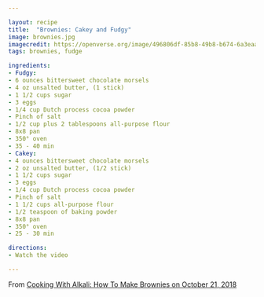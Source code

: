```yaml
---

layout: recipe
title:  "Brownies: Cakey and Fudgy"
image: brownies.jpg
imagecredit: https://openverse.org/image/496806df-85b8-49b8-b674-6a3eaa7fd490
tags: brownies, fudge

ingredients:
- Fudgy:
- 6 ounces bittersweet chocolate morsels
- 4 oz unsalted butter, (1 stick)
- 1 1/2 cups sugar
- 3 eggs
- 1/4 cup Dutch process cocoa powder
- Pinch of salt
- 1/2 cup plus 2 tablespoons all-purpose flour
- 8x8 pan
- 350° oven
- 35 - 40 min
- Cakey:
- 4 ounces bittersweet chocolate morsels
- 2 oz unsalted butter, (1/2 stick)
- 1 1/2 cups sugar
- 3 eggs
- 1/4 cup Dutch process cocoa powder
- Pinch of salt
- 1 1/2 cups all-purpose flour
- 1/2 teaspoon of baking powder
- 8x8 pan
- 350° oven
- 25 - 30 min

directions:
- Watch the video

---
```



From [Cooking With Alkali: How To Make Brownies on October 21, 2018](https://www.youtube.com/watch?v=cd1oI4MSm9Q&list=PLQYPT6tB8lNZiHXGgc2kKrcj1FABFiiek&index=14)
